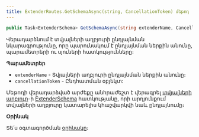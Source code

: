 ```yaml
---
title: ExtenderRoutes.GetSchemaAsync(string, CancellationToken) մեթոդ
---
```


```c#
public Task<ExtenderSchema> GetSchemaAsync(string extenderName, CancellationToken cancellationToken = default)
```

Վերադարձնում է տվյալների աղբյուրի ընդլայնման նկարագրությունը, որը պարունակում է ընդլայնման ներքին անունը, պարամետրերի ու սյուների հատկությունները։

**Պարամետրեր**

* `extenderName` - Տվյալների աղբյուրի ընդլայնման ներքին անունը։
* `cancellationToken` - Ընդհատման օբյեկտ:

Մեթոդի վերադարձված արժեքը անհրաժեշտ է վերագրել [տվյալների աղբյուր](../DataSource.md)-ի [ExtenderSchema](../DataSource/ExtenderSchema.md) հատկությանը, որի արդյունքում տվյալների աղբյուրը կատարելիս կհաշվարկվի նաև ընդլայնումը։

**Օրինակ**

Տե՛ս օգտագործման [օրինակը](../../examples/DataSource.md#օրինակ-2)։
